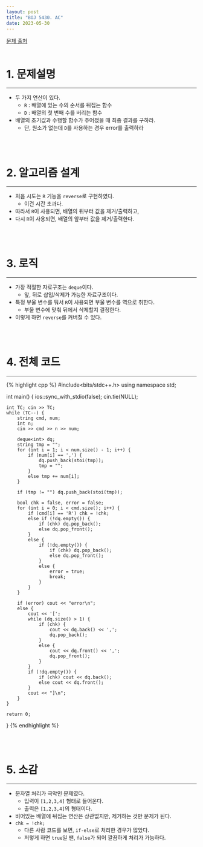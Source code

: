 ```yaml
---
layout: post
title: "BOJ 5430. AC"
date: 2023-05-30
---
```


[문제 출처](https://www.acmicpc.net/problem/5430) <br/><br/>

# 1. 문제설명
<hr>

- 두 가지 연산이 있다.
  - `R` : 배열에 있는 수의 순서를 뒤집는 함수
  - `D` : 배열의 첫 번째 수를 버리는 함수
- 배열의 초기값과 수행할 함수가 주어졌을 때 최종 결과를 구하라.
  - 단, 원소가 없는데 `D`를 사용하는 경우 error를 출력하라


<br/><br/>

# 2. 알고리즘 설계
<hr>

- 처음 시도는 `R` 기능을 `reverse`로 구현하였다.
  - 이건 시간 초과다.
- 따라서 `R`이 사용되면, 배열의 뒤부터 값을 제거/출력하고,
- 다시 `R`이 사용되면, 배열의 앞부터 값을 제거/출력한다.


<br/><br/>

# 3. 로직
<hr>

- 가장 적절한 자료구조는 `deque`이다.
  - 앞, 뒤로 삽입/삭제가 가능한 자료구조이다.
- 특정 부울 변수를 둬서 `R`이 사용되면 부울 변수를 역으로 취한다.
  - 부울 변수에 맞춰 뒤에서 삭제할지 결정한다.
- 이렇게 하면 `reverse`를 커버칠 수 있다.


<br/><br/>

# 4. 전체 코드
<hr>

{% highlight cpp %}
#include<bits/stdc++.h>
using namespace std;

int main()
{
	ios::sync_with_stdio(false);
	cin.tie(NULL);

	int TC; cin >> TC;
	while (TC--) {
		string cmd, num;
		int n;
		cin >> cmd >> n >> num;

		deque<int> dq;
		string tmp = "";
		for (int i = 1; i < num.size() - 1; i++) {
			if (num[i] == ',') {
				dq.push_back(stoi(tmp));
				tmp = "";
			}
			else tmp += num[i];
		}

		if (tmp != "") dq.push_back(stoi(tmp));

		bool chk = false, error = false;
		for (int i = 0; i < cmd.size(); i++) {
			if (cmd[i] == 'R') chk = !chk;
			else if (!dq.empty()) {
				if (chk) dq.pop_back();
				else dq.pop_front();
			}
			else {
				if (!dq.empty()) {
					if (chk) dq.pop_back();
					else dq.pop_front();
				}
				else {
					error = true;
					break;
				}
			}
		}

		if (error) cout << "error\n";
		else {
			cout << '[';
			while (dq.size() > 1) {
				if (chk) {
					cout << dq.back() << ',';
					dq.pop_back();
				}
				else {
					cout << dq.front() << ',';
					dq.pop_front();
				}
			}
			if (!dq.empty()) {
				if (chk) cout << dq.back();
				else cout << dq.front();
			}
			cout << "]\n";
		}
	}

	return 0;
}
{% endhighlight %}


<br/><br/>

# 5. 소감
<hr>

- 문자열 처리가 극악인 문제였다.
  - 입력이 `[1,2,3,4]` 형태로 들어온다.
  - 출력은 `[1,2,3,4]`의 형태이다.
- 비어있는 배열에 뒤집는 연산은 상관없지만, 제거하는 것만 문제가 된다.
- `chk = !chk;`
  - 다른 사람 코드를 보면, `if-else`로 처리한 경우가 많았다.
  - 저렇게 하면 `true`일 땐, `false`가 되어 깔끔하게 처리가 가능하다. 